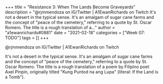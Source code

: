 +++
title = "Resistance 3: When The Lands Become Graveyards"
description = "@rjmmendoza on IG/Twitter | A1EwanRichards on Twitch    It's not a desert in the typical sense. It's an amalgam of sugar cane farms and the concept of \"peace of the cemetery,\" referring to a quote by St. Oscar Romero. The title is a rough translation of a..."
author = "a1ewanrichards#0881"
date = "2021-02-18"
categories = ["Week 07: TODO"]
tags = []
+++

@rjmmendoza on IG/Twitter | A1EwanRichards on Twitch



It's not a desert in the typical sense. It's an amalgam of sugar cane farms and the concept of "peace of the cemetery," referring to a quote by St. Oscar Romero. The title is a rough translation of a poem by Filipino poet Axel Pinpin, originally titled "Kung Puntod na ang Lupa" (literal: If the Land is a Tomb").
